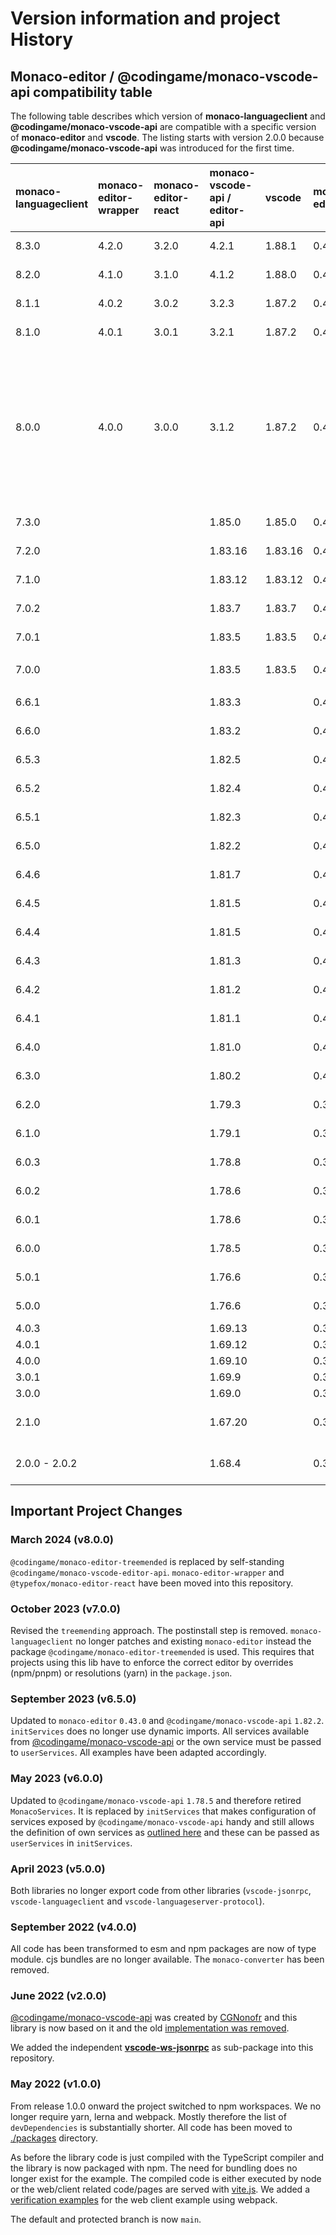 # Version information and project History

## Monaco-editor / @codingame/monaco-vscode-api compatibility table

The following table describes which version of **monaco-languageclient** and **@codingame/monaco-vscode-api** are compatible with a specific version of **monaco-editor** and **vscode**. The listing starts with version 2.0.0 because **@codingame/monaco-vscode-api** was introduced for the first time.

| monaco-languageclient | monaco-editor-wrapper | monaco-editor-react | monaco-vscode-api / editor-api | vscode | monaco-editor | release date | comment |
| :---- | :---- | :--- | :--- | :--- | :--- | :--- | :--- |
| 8.3.0         | 4.2.0 | 3.2.0 | 4.2.1  | 1.88.1 | 0.47.0 | 2024-04-12 | |
| 8.2.0         | 4.1.0 | 3.1.0 | 4.1.2  | 1.88.0 | 0.47.0 | 2024-04-10 | |
| 8.1.1         | 4.0.2 | 3.0.2 | 3.2.3  | 1.87.2 | 0.47.0 | 2024-04-03 | |
| 8.1.0         | 4.0.1 | 3.0.1 | 3.2.1  | 1.87.2 | 0.47.0 | 2024-03-22 | |
| 8.0.0         | 4.0.0 | 3.0.0 | 3.1.2  | 1.87.2 | 0.47.0 | 2024-03-18 | `@codingame/monaco-vscode-api` implements its own versioning scheme<br>`@codingame/monaco-vscode-editor-api` replaces<br>`@codingame/monaco-editor-treemended`<br>Added `monaco-editor-wrapper` and `@typefox/monaco-editor-react` to the table |
| 7.3.0         | | | 1.85.0  | 1.85.0 | 0.45.0 | 2024-01-04 | |
| 7.2.0         | | | 1.83.16  | 1.83.16 | 0.44.0 | 2023-12-07 | |
| 7.1.0         | | | 1.83.12  | 1.83.12 | 0.44.0 | 2023-11-27 | |
| 7.0.2         | | | 1.83.7  | 1.83.7 | 0.44.0 | 2023-11-02 | |
| 7.0.1         | | | 1.83.5  | 1.83.5 | 0.44.0 | 2023-11-10 | |
| 7.0.0         | | | 1.83.5  | 1.83.5 | 0.44.0 | 2023-11-02 | Introduction of `@codingame/monaco-editor-treemended` |
| 6.6.1         | | | 1.83.3  | | 0.44.0 | 2023-10-20 | |
| 6.6.0         | | | 1.83.2  | | 0.44.0 | 2023-10-16 | |
| 6.5.3         | | | 1.82.5  | | 0.43.0 | 2023-10-11 | |
| 6.5.2         | | | 1.82.4  | | 0.43.0 | 2023-10-07 | |
| 6.5.1         | | | 1.82.3  | | 0.43.0 | 2023-10-04 | |
| 6.5.0         | | | 1.82.2  | | 0.43.0 | 2023-09-29 | |
| 6.4.6         | | | 1.81.7  | | 0.41.0 | 2023-09-05 | |
| 6.4.5         | | | 1.81.5  | | 0.41.0 | 2023-08-30 | |
| 6.4.4         | | | 1.81.5  | | 0.41.0 | 2023-08-24 | |
| 6.4.3         | | | 1.81.3  | | 0.41.0 | 2023-08-22 | |
| 6.4.2         | | | 1.81.2  | | 0.41.0 | 2023-08-19 | |
| 6.4.1         | | | 1.81.1  | | 0.41.0 | 2023-08-18 | |
| 6.4.0         | | | 1.81.0  | | 0.41.0 | 2023-08-10 | |
| 6.3.0         | | | 1.80.2  | | 0.40.0 | 2023-08-04 | |
| 6.2.0         | | | 1.79.3  | | 0.39.0 | 2023-06-16 | |
| 6.1.0         | | | 1.79.1  | | 0.38.0 | 2023-06-12 | |
| 6.0.3         | | | 1.78.8  | | 0.37.1 | 2023-05-31 | |
| 6.0.2         | | | 1.78.6  | | 0.37.1 | 2023-05-24 | |
| 6.0.1         | | | 1.78.6  | | 0.37.1 | 2023-05-12 | |
| 6.0.0         | | | 1.78.5  | | 0.37.1 | 2023-05-04 | |
| 5.0.1         | | | 1.76.6  | | 0.36.1 | 2023-04-05 | |
| 5.0.0         | | | 1.76.6  | | 0.36.1 | 2023-04-04 | |
| 4.0.3         | | | 1.69.13 | | 0.34.1 | | |
| 4.0.1         | | | 1.69.12 | | 0.34.1 | | |
| 4.0.0         | | | 1.69.10 | | 0.34.0 | | |
| 3.0.1         | | | 1.69.9  | | 0.34.0 | | |
| 3.0.0         | | | 1.69.0  | | 0.34.0 | | |
| 2.1.0         | | | 1.67.20 | | 0.33.0 | | monaco-editor and vscode compatible again |
| 2.0.0 - 2.0.2 | | | 1.68.4  | | 0.33.0 | | monaco-editor and vscode incompatible |

## Important Project Changes

### March 2024 (v8.0.0)

`@codingame/monaco-editor-treemended` is replaced by self-standing `@codingame/monaco-vscode-editor-api`. `monaco-editor-wrapper` and `@typefox/monaco-editor-react` have been moved into this repository.

### October 2023 (v7.0.0)

Revised the `treemending` approach. The postinstall step is removed. `monaco-languageclient` no longer patches and existing `monaco-editor` instead the package `@codingame/monaco-editor-treemended` is used. This requires that projects using this lib have to enforce the correct editor by overrides (npm/pnpm) or resolutions (yarn) in the `package.json`.

### September 2023 (v6.5.0)

Updated to `monaco-editor` `0.43.0` and `@codingame/monaco-vscode-api` `1.82.2`. `initServices` does no longer use dynamic imports. All services available from [@codingame/monaco-vscode-api](https://github.com/CodinGame/monaco-vscode-api#monaco-standalone-services) or the own service must be passed to `userServices`. All examples have been adapted accordingly.

### May 2023 (v6.0.0)

Updated to `@codingame/monaco-vscode-api` `1.78.5` and therefore retired `MonacoServices`. It is replaced by `initServices` that makes configuration of services exposed by `@codingame/monaco-vscode-api` handy and still allows the definition of own services as [outlined here](https://github.com/CodinGame/monaco-vscode-api#monaco-standalone-services) and these can be passed as `userServices` in `initServices`.

### April 2023 (v5.0.0)

Both libraries no longer export code from other libraries (`vscode-jsonrpc`, `vscode-languageclient` and `vscode-languageserver-protocol`).

### September 2022 (v4.0.0)

All code has been transformed to esm and npm packages are now of type module. cjs bundles are no longer available.
The `monaco-converter` has been removed.

### June 2022 (v2.0.0)

[@codingame/monaco-vscode-api](https://github.com/CodinGame/monaco-vscode-api) was created by [CGNonofr](https://github.com/CGNonofr) and this library is now based on it and the old [implementation was removed](https://github.com/CodinGame/monaco-vscode-api#history).

We added the independent **[vscode-ws-jsonrpc](./packages/vscode-ws-jsonrpc)** as sub-package into this repository.

### May 2022 (v1.0.0)

From release 1.0.0 onward the project switched to npm workspaces. We no longer require yarn, lerna and webpack. Mostly therefore the list of `devDependencies` is substantially shorter. All code has been moved to [./packages](./packages) directory.

As before the library code is just compiled with the TypeScript compiler and the library is now packaged with npm. The need for bundling does no longer exist for the example. The compiled code is either executed by node or the web/client related code/pages are served with [vite.js](https://vitejs.dev/). We added a [verification examples](../README.md#verification-examples) for the web client example using webpack.

The default and protected branch is now `main`.
